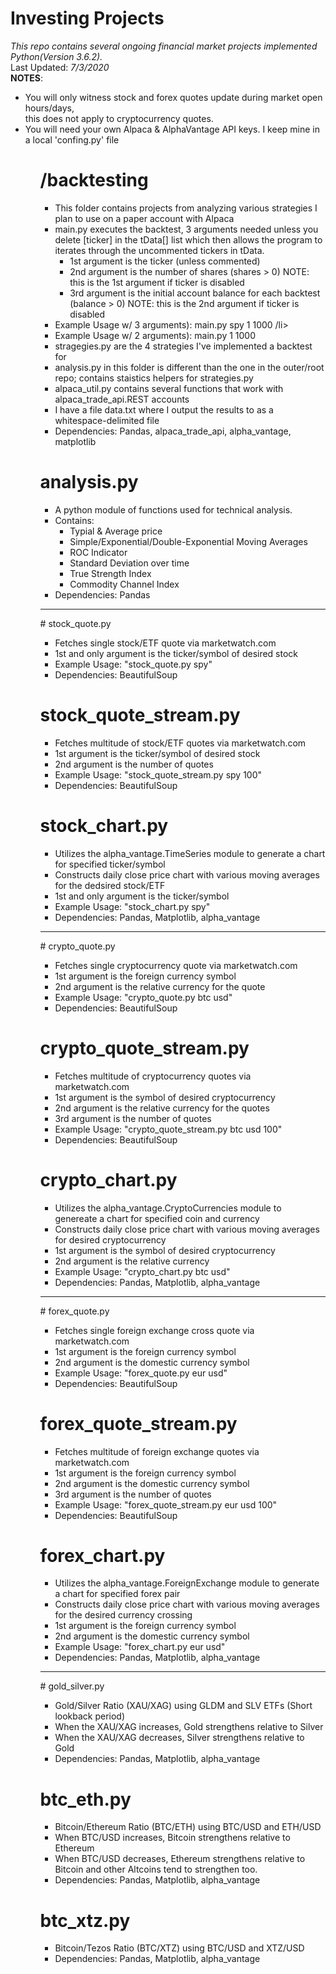 # Investing Projects
<i>This repo contains several ongoing financial market projects implemented Python(Version 3.6.2).</i><br />
Last Updated: <i>7/3/2020</i><br />
<b>NOTES</b>:<ul>
<li>You will only witness stock and forex quotes update during market open hours/days,<br />
this does not apply to cryptocurrency quotes.</li>
<li>You will need your own Alpaca & AlphaVantage API keys. I keep mine in a local 'confing.py' file</li><ul>

# /backtesting
<ul><li>This folder contains projects from analyzing various strategies I plan to use on a paper account with Alpaca</li>
<li>main.py executes the backtest, 3 arguments needed unless you delete [ticker] in the tData[] list which then allows the program
to iterates through the uncommented tickers in tData. 
	<ul>
		<li>1st argument is the ticker (unless commented)</li>
		<li>2nd argument is the number of shares (shares > 0) NOTE: this is the 1st argument if ticker is disabled</li>
		<li>3rd argument is the initial account balance for each backtest (balance > 0) NOTE: this is the 2nd argument if ticker is disabled</li>
	</ul>
</li>
<li>Example Usage w/ 3 arguments): main.py spy 1 1000 /li>
<li>Example Usage w/ 2 arguments): main.py 1 1000</li>
<li>stragegies.py are the 4 strategies I've implemented a backtest for</li>
<li>analysis.py in this folder is different than the one in the outer/root repo; contains staistics helpers for strategies.py</li>
<li>alpaca_util.py contains several functions that work with alpaca_trade_api.REST accounts</li>
<li>I have a file data.txt where I output the results to as a whitespace-delimited file</li>
<li>Dependencies: Pandas, alpaca_trade_api, alpha_vantage, matplotlib</li></ul>

# analysis.py
<ul><li>A python module of functions used for technical analysis.</li>
<li>Contains: 
	<ul>
		<li>Typial & Average price</li>
		<li>Simple/Exponential/Double-Exponential Moving Averages</li>
		<li>ROC Indicator</li>
		<li>Standard Deviation over time</li>
		<li>True Strength Index</li>
		<li>Commodity Channel Index</li>
	</ul></li>
<li>Dependencies: Pandas</li></ul>
<hr>
# stock_quote.py
<ul><li>Fetches single stock/ETF quote via marketwatch.com</li>
<li>1st and only argument is the ticker/symbol of desired stock</li>
<li>Example Usage: "stock_quote.py spy"</li>
<li>Dependencies: BeautifulSoup</li></ul>

# stock_quote_stream.py
<ul><li>Fetches multitude of stock/ETF quotes via marketwatch.com</li>
<li>1st argument is the ticker/symbol of desired stock</li>
<li>2nd argument is the number of quotes</li>
<li>Example Usage: "stock_quote_stream.py spy 100"</li>
<li>Dependencies: BeautifulSoup</li></ul>

# stock_chart.py
<ul><li>Utilizes the alpha_vantage.TimeSeries module to generate a chart for specified ticker/symbol</li>
<li>Constructs daily close price chart with various moving averages for the dedsired stock/ETF</li>
<li>1st and only argument is the ticker/symbol</li>
<li>Example Usage: "stock_chart.py spy"</li>
<li>Dependencies: Pandas, Matplotlib, alpha_vantage</li></ul>
<hr>
# crypto_quote.py
<ul><li>Fetches single cryptocurrency quote via marketwatch.com</li>
<li>1st argument is the foreign currency symbol</li>
<li>2nd argument is the relative currency for the quote</li>
<li>Example Usage: "crypto_quote.py btc usd"</li>
<li>Dependencies: BeautifulSoup</li></ul>

# crypto_quote_stream.py
<ul><li>Fetches multitude of cryptocurrency quotes via marketwatch.com</li>
<li>1st argument is the symbol of desired cryptocurrency</li>
<li>2nd argument is the relative currency for the quotes</li>
<li>3rd argument is the number of quotes</li>
<li>Example Usage: "crypto_quote_stream.py btc usd 100"</li>
<li>Dependencies: BeautifulSoup</li></ul>

# crypto_chart.py
<ul><li>Utilizes the alpha_vantage.CryptoCurrencies module to genereate a chart for specified coin and currency</li>
<li>Constructs daily close price chart with various moving averages for desired cryptocurrency</li>
<li>1st argument is the symbol of desired cryptocurrency</li>
<li>2nd argument is the relative currency</li>
<li>Example Usage: "crypto_chart.py btc usd"</li>
<li>Dependencies: Pandas, Matplotlib, alpha_vantage</li></ul>
<hr>
# forex_quote.py
<ul><li>Fetches single foreign exchange cross quote via marketwatch.com</li>
<li>1st argument is the foreign currency symbol</li>
<li>2nd argument is the domestic currency symbol</li>
<li>Example Usage: "forex_quote.py eur usd"</li>
<li>Dependencies: BeautifulSoup</li></ul>

# forex_quote_stream.py
<ul><li>Fetches multitude of foreign exchange quotes via marketwatch.com</li>
<li>1st argument is the foreign currency symbol</li>
<li>2nd argument is the domestic currency symbol</li>
<li>3rd argument is the number of quotes</li>
<li>Example Usage: "forex_quote_stream.py eur usd 100"</li>
<li>Dependencies: BeautifulSoup</li></ul>

# forex_chart.py
<ul><li>Utilizes the alpha_vantage.ForeignExchange module to generate a chart for specified forex pair</li>
<li>Constructs daily close price chart with various moving averages for the desired currency crossing</li>
<li>1st argument is the foreign currency symbol</li>
<li>2nd argument is the domestic currency symbol</li>
<li>Example Usage: "forex_chart.py eur usd"</li>
<li>Dependencies: Pandas, Matplotlib, alpha_vantage</li></ul>
<hr>
# gold_silver.py
<ul><li>Gold/Silver Ratio (XAU/XAG) using GLDM and SLV ETFs (Short lookback period)</li>
<li>When the XAU/XAG increases, Gold strengthens relative to Silver</li>
<li>When the XAU/XAG decreases, Silver strengthens relative to Gold</li>
<li>Dependencies: Pandas, Matplotlib, alpha_vantage</li></ul>

# btc_eth.py
<ul><li>Bitcoin/Ethereum Ratio (BTC/ETH) using BTC/USD and ETH/USD</li>
<li>When BTC/USD increases, Bitcoin strengthens relative to Ethereum</li>
<li>When BTC/USD decreases, Ethereum strengthens relative to Bitcoin and other Altcoins tend to strengthen too.</li>
<li>Dependencies: Pandas, Matplotlib, alpha_vantage</li></ul>

# btc_xtz.py
<ul><li>Bitcoin/Tezos Ratio (BTC/XTZ) using BTC/USD and XTZ/USD</li>
<li>Dependencies: Pandas, Matplotlib, alpha_vantage</li></ul>
